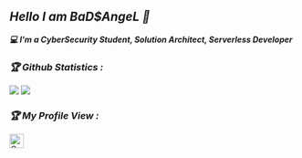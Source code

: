 <h2><b><i>Hello I am BaD$AngeL 👋</i></b></h2>
<b><i>💻 I'm a CyberSecurity Student, Solution Architect, Serverless Developer</i></b>





<h3><b><i>🏆 Github Statistics :</i></b></h3>
<!-- <a href="https://github.com/xyptonize"><img width=550 src="https://github-profile-trophy.vercel.app/?username=xyptonize&theme=dracula&no-frame=true&title=Followers,Stars,Commit,Repository,Issues"/></a> -->
<a href="https://github.com/ulambayar0511"><img src="https://github-profile-trophy.vercel.app/?username=ulambayar0511&theme=darkhub&margin-w=13&margin-h=15&column=7"/></a>

<a href="https://github.com/anuraghazra/github-readme-stats">
  <img src="https://github-readme-stats.vercel.app/api?username=ulambayar0511&show_icons=true&theme=midnight-purple&line_height=24&hide=stars&bg_color=0d1117" />
</a>


<h3><b><i>🏆 My Profile View :</i></b></h3>
<a href="https://github.com/ulambayar0511"><img height="25" title="Counter" src="https://komarev.com/ghpvc/?username=ulambayar0511&color=blueviolet&style=flat-square"></a>
